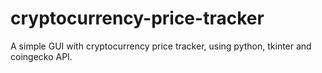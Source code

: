 # cryptocurrency-price-tracker
A simple GUI with cryptocurrency price tracker, using python, tkinter and coingecko API.
